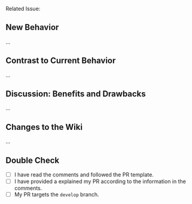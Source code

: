 <!--
###############################################################################

Thank you for sharing your work and for opening a PR.

(!) IMPORTANT (!):
First make sure that you point your PR to the `develop` branch!

Now please read the comments carefully and try to provide information
on all relevant titles.

###############################################################################
-->

<!--
Please don't open an extra issue when submiting a PR.

But if there is already a related issue, please put it's number here.

E.g. #123 or N/A
-->

Related Issue:

## New Behavior

<!--
Please describe in a few words the intentions of your PR.
-->

...

## Contrast to Current Behavior

<!--
Please describe in a few words how the new behavior is different
from the current behavior.
-->

...

## Discussion: Benefits and Drawbacks

<!--
Please make your case here:

- Why do you think this project and the community will benefit from your
  proposed change?
- What are the drawbacks of this change?
- Is it backwards-compatible?
- Anything else that you think is relevant to the discussion of this PR.

(No need to write a huge article here. Just a few sentences that give some
additional context about the motivations for the change.)
-->

...

## Changes to the Wiki

<!--
If the README.md must be updated, please include the changes in the PR.
If the Wiki must be updated, please make a suggestion below.
-->

...

## Double Check

<!--
Please put an x into the brackets (like `[x]`) if you've completed that task.
-->

* [ ] I have read the comments and followed the PR template.
* [ ] I have provided a explained my PR according to the information in the comments.
* [ ] My PR targets the `develop` branch.
